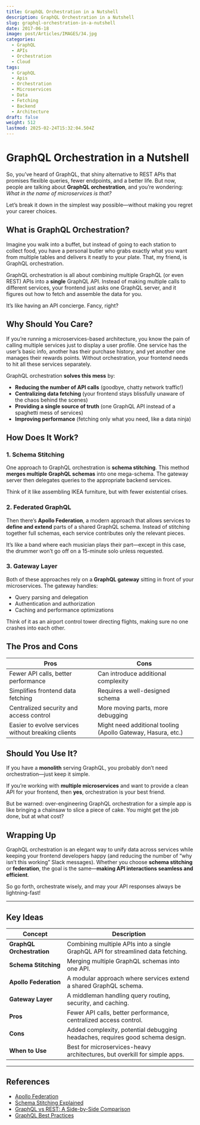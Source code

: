 ```yaml
---
title: GraphQL Orchestration in a Nutshell
description: GraphQL Orchestration in a Nutshell
slug: graphql-orchestration-in-a-nutshell
date: 2017-06-18
image: post/Articles/IMAGES/34.jpg
categories:
  - GraphQL
  - APIs
  - Orchestration
  - Cloud
tags:
  - GraphQL
  - Apis
  - Orchestration
  - Microservices
  - Data
  - Fetching
  - Backend
  - Architecture
draft: false
weight: 512
lastmod: 2025-02-24T15:32:04.504Z
---
```

# GraphQL Orchestration in a Nutshell

So, you’ve heard of GraphQL, that shiny alternative to REST APIs that promises flexible queries, fewer endpoints, and a better life. But now, people are talking about **GraphQL orchestration**, and you’re wondering: *What in the name of microservices is that?*

Let’s break it down in the simplest way possible—without making you regret your career choices.

## What is GraphQL Orchestration?

Imagine you walk into a buffet, but instead of going to each station to collect food, you have a personal butler who grabs exactly what you want from multiple tables and delivers it neatly to your plate. That, my friend, is GraphQL orchestration.

GraphQL orchestration is all about combining multiple GraphQL (or even REST) APIs into a **single** GraphQL API. Instead of making multiple calls to different services, your frontend just asks one GraphQL server, and it figures out how to fetch and assemble the data for you.

It’s like having an API concierge. Fancy, right?

## Why Should You Care?

If you’re running a microservices-based architecture, you know the pain of calling multiple services just to display a user profile. One service has the user’s basic info, another has their purchase history, and yet another one manages their rewards points. Without orchestration, your frontend needs to hit all these services separately.

GraphQL orchestration **solves this mess** by:

* **Reducing the number of API calls** (goodbye, chatty network traffic!)
* **Centralizing data fetching** (your frontend stays blissfully unaware of the chaos behind the scenes)
* **Providing a single source of truth** (one GraphQL API instead of a spaghetti mess of services)
* **Improving performance** (fetching only what you need, like a data ninja)

## How Does It Work?

### 1. Schema Stitching

One approach to GraphQL orchestration is **schema stitching**. This method **merges multiple GraphQL schemas** into one mega-schema. The gateway server then delegates queries to the appropriate backend services.

Think of it like assembling IKEA furniture, but with fewer existential crises.

### 2. Federated GraphQL

Then there’s **Apollo Federation**, a modern approach that allows services to **define and extend** parts of a shared GraphQL schema. Instead of stitching together full schemas, each service contributes only the relevant pieces.

It’s like a band where each musician plays their part—except in this case, the drummer won’t go off on a 15-minute solo unless requested.

### 3. Gateway Layer

Both of these approaches rely on a **GraphQL gateway** sitting in front of your microservices. The gateway handles:

* Query parsing and delegation
* Authentication and authorization
* Caching and performance optimizations

Think of it as an airport control tower directing flights, making sure no one crashes into each other.

## The Pros and Cons

| Pros                                               | Cons                                                         |
| -------------------------------------------------- | ------------------------------------------------------------ |
| Fewer API calls, better performance                | Can introduce additional complexity                          |
| Simplifies frontend data fetching                  | Requires a well-designed schema                              |
| Centralized security and access control            | More moving parts, more debugging                            |
| Easier to evolve services without breaking clients | Might need additional tooling (Apollo Gateway, Hasura, etc.) |

## Should You Use It?

If you have a **monolith** serving GraphQL, you probably don’t need orchestration—just keep it simple.

If you’re working with **multiple microservices** and want to provide a clean API for your frontend, then **yes**, orchestration is your best friend.

But be warned: over-engineering GraphQL orchestration for a simple app is like bringing a chainsaw to slice a piece of cake. You might get the job done, but at what cost?

## Wrapping Up

GraphQL orchestration is an elegant way to unify data across services while keeping your frontend developers happy (and reducing the number of “why isn’t this working” Slack messages). Whether you choose **schema stitching** or **federation**, the goal is the same—**making API interactions seamless and efficient**.

So go forth, orchestrate wisely, and may your API responses always be lightning-fast!

***

## Key Ideas

| Concept                   | Description                                                                      |
| ------------------------- | -------------------------------------------------------------------------------- |
| **GraphQL Orchestration** | Combining multiple APIs into a single GraphQL API for streamlined data fetching. |
| **Schema Stitching**      | Merging multiple GraphQL schemas into one API.                                   |
| **Apollo Federation**     | A modular approach where services extend a shared GraphQL schema.                |
| **Gateway Layer**         | A middleman handling query routing, security, and caching.                       |
| **Pros**                  | Fewer API calls, better performance, centralized access control.                 |
| **Cons**                  | Added complexity, potential debugging headaches, requires good schema design.    |
| **When to Use**           | Best for microservices-heavy architectures, but overkill for simple apps.        |

***

## References

* [Apollo Federation](https://www.apollographql.com/docs/federation/)
* [Schema Stitching Explained](https://graphql.org/learn/schema/)
* [GraphQL vs REST: A Side-by-Side Comparison](https://graphql.org/learn/serving-over-http/)
* [GraphQL Best Practices](https://graphql.org/learn/best-practices/)

